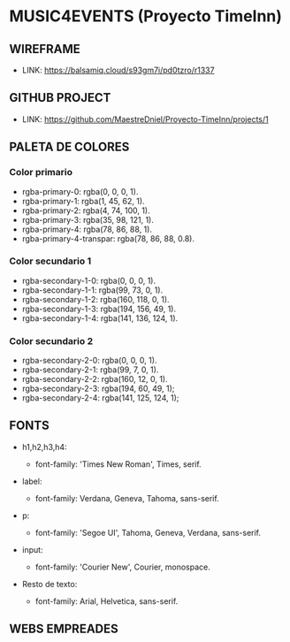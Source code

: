  
 
# MUSIC4EVENTS (Proyecto TimeInn)

## WIREFRAME
- LINK: https://balsamiq.cloud/s93gm7i/pd0tzro/r1337


## GITHUB PROJECT
- LINK: https://github.com/MaestreDniel/Proyecto-TimeInn/projects/1

## PALETA DE COLORES

### Color primario

  - rgba-primary-0: rgba(0, 0, 0, 1).
  - rgba-primary-1: rgba(1, 45, 62, 1).
  - rgba-primary-2: rgba(4, 74, 100, 1).
  - rgba-primary-3: rgba(35, 98, 121, 1).
  - rgba-primary-4: rgba(78, 86, 88, 1).
  - rgba-primary-4-transpar: rgba(78, 86, 88, 0.8).

### Color secundario 1 

  - rgba-secondary-1-0: rgba(0, 0, 0, 1).
  - rgba-secondary-1-1: rgba(99, 73, 0, 1).
  - rgba-secondary-1-2: rgba(160, 118, 0, 1).
  - rgba-secondary-1-3: rgba(194, 156, 49, 1).
  - rgba-secondary-1-4: rgba(141, 136, 124, 1).

 ### Color secundario 2 

  - rgba-secondary-2-0: rgba(0, 0, 0, 1).
  - rgba-secondary-2-1: rgba(99, 7, 0, 1).
  - rgba-secondary-2-2: rgba(160, 12, 0, 1).
  - rgba-secondary-2-3: rgba(194, 60, 49, 1);
  - rgba-secondary-2-4: rgba(141, 125, 124, 1);



## FONTS 


- h1,h2,h3,h4:
   - font-family: 'Times New Roman', Times, serif.


- label:
  - font-family: Verdana, Geneva, Tahoma, sans-serif.


- p:
  - font-family: 'Segoe UI', Tahoma, Geneva, Verdana, sans-serif.


- input:
  - font-family: 'Courier New', Courier, monospace.


- Resto de texto:  
  - font-family: Arial, Helvetica, sans-serif.



## WEBS EMPREADES
